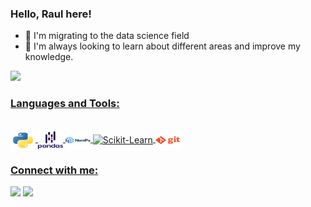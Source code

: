 ### Hello, Raul here!

- 🤖 I'm migrating to the data science field
- 📖 I'm always looking to learn about different areas and improve my knowledge.

<div>
  <a href="https://github.com/raulncosta">
  <img height="180en" src="https://github-readme-stats.vercel.app/api?username=raulncosta&show_icons=true&theme=dark&include_all_commits=true&count_private=true"/>
</div>

### Languages and Tools:
<div style="display: inline_block"><br>
  <img align="center" alt="Python" height="30" width="40" src="https://raw.githubusercontent.com/devicons/devicon/master/icons/python/python-original.svg">
  <img align="center" alt="Pandas" height="30" width="40" src="https://raw.githubusercontent.com/devicons/devicon/master/icons/pandas/pandas-original-wordmark.svg">
  <img align="center" alt="Numpy" height="30" width="40" src="https://raw.githubusercontent.com/devicons/devicon/master/icons/numpy/numpy-original-wordmark.svg">
  <img align="center" alt="Scikit-Learn" height="30" width="40" src="https://github.com/tandpfun/skill-icons/blob/main/icons/ScikitLearn-Dark.svg">
  <img align="center" alt="Git" height="30" width="40" src="https://raw.githubusercontent.com/devicons/devicon/master/icons/git/git-plain-wordmark.svg">
</div>

### Connect with me:
<div> 
  <a href="https://www.linkedin.com/in/raul-nunes-costa/" target="_blank"><img src="https://img.shields.io/badge/-LinkedIn-%230077B5?style=for-the-badge&logo=linkedin&logoColor=white" target="_blank"></a>
  <a href="https://github.com/raulncosta" target="_blank"><img src="https://img.shields.io/badge/GitHub-100000?style=for-the-badge&logo=github&logoColor=white" target="_blank"></a>
</div>
